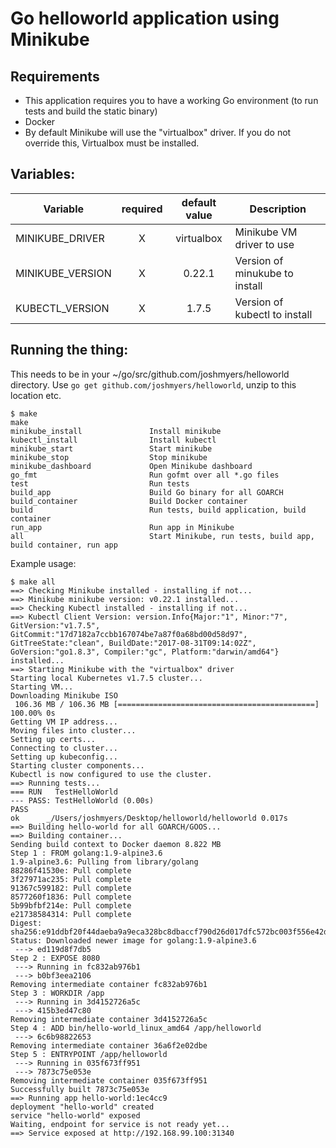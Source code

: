 # Go helloworld application using Minikube

## Requirements

- This application requires you to have a working Go environment (to run tests and build the static binary)
- Docker
- By default Minikube will use the "virtualbox" driver. If you do not override this, Virtualbox must be installed.

## Variables:

| Variable         | required | default value | Description                    |
| -----------------|:--------:|:-------------:| -------------------------------|
| MINIKUBE_DRIVER  | X        | virtualbox    | Minikube VM driver to use      |
| MINIKUBE_VERSION | X        | 0.22.1        | Version of minukube to install |
| KUBECTL_VERSION  | X        | 1.7.5         | Version of kubectl to install  | 

## Running the thing:

This needs to be in your ~/go/src/github.com/joshmyers/helloworld directory. Use `go get github.com/joshmyers/helloworld`, unzip to this location etc.

```
$ make
make
minikube_install               Install minikube
kubectl_install                Install kubectl
minikube_start                 Start minikube
minikube_stop                  Stop minikube
minikube_dashboard             Open Minikube dashboard
go_fmt                         Run gofmt over all *.go files
test                           Run tests
build_app                      Build Go binary for all GOARCH
build_container                Build Docker container
build                          Run tests, build application, build container
run_app                        Run app in Minikube
all                            Start Minikube, run tests, build app, build container, run app
```

Example usage:

```
$ make all
==> Checking Minikube installed - installing if not...
==> Minikube minikube version: v0.22.1 installed...
==> Checking Kubectl installed - installing if not...
==> Kubectl Client Version: version.Info{Major:"1", Minor:"7", GitVersion:"v1.7.5", GitCommit:"17d7182a7ccbb167074be7a87f0a68bd00d58d97", GitTreeState:"clean", BuildDate:"2017-08-31T09:14:02Z", GoVersion:"go1.8.3", Compiler:"gc", Platform:"darwin/amd64"} installed...
==> Starting Minikube with the "virtualbox" driver
Starting local Kubernetes v1.7.5 cluster...
Starting VM...
Downloading Minikube ISO
 106.36 MB / 106.36 MB [============================================] 100.00% 0s
Getting VM IP address...
Moving files into cluster...
Setting up certs...
Connecting to cluster...
Setting up kubeconfig...
Starting cluster components...
Kubectl is now configured to use the cluster.
==> Running tests...
=== RUN   TestHelloWorld
--- PASS: TestHelloWorld (0.00s)
PASS
ok  	_/Users/joshmyers/Desktop/helloworld/helloworld	0.017s
==> Building hello-world for all GOARCH/GOOS...
==> Building container...
Sending build context to Docker daemon 8.822 MB
Step 1 : FROM golang:1.9-alpine3.6
1.9-alpine3.6: Pulling from library/golang
88286f41530e: Pull complete
3f27971ac235: Pull complete
91367c599182: Pull complete
8577260f1836: Pull complete
5b99bfbf214e: Pull complete
e21738584314: Pull complete
Digest: sha256:e91ddbf20f44daeba9a9eca328bc8dbaccf790d26d017dfc572bc003f556e42d
Status: Downloaded newer image for golang:1.9-alpine3.6
 ---> ed119d8f7db5
Step 2 : EXPOSE 8080
 ---> Running in fc832ab976b1
 ---> b0bf3eea2106
Removing intermediate container fc832ab976b1
Step 3 : WORKDIR /app
 ---> Running in 3d4152726a5c
 ---> 415b3ed47c80
Removing intermediate container 3d4152726a5c
Step 4 : ADD bin/hello-world_linux_amd64 /app/helloworld
 ---> 6c6b98822653
Removing intermediate container 36a6f2e02dbe
Step 5 : ENTRYPOINT /app/helloworld
 ---> Running in 035f673ff951
 ---> 7873c75e053e
Removing intermediate container 035f673ff951
Successfully built 7873c75e053e
==> Running app hello-world:1ec4cc9
deployment "hello-world" created
service "hello-world" exposed
Waiting, endpoint for service is not ready yet...
==> Service exposed at http://192.168.99.100:31340
```
